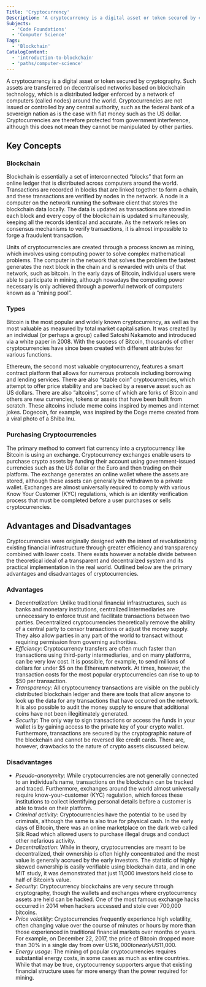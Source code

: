 ```yaml
---
Title: 'Cryptocurrency'
Description: 'A cryptocurrency is a digital asset or token secured by cryptography. Such assets are transferred on decentralised networks based on blockchain technology, which is a distributed ledger enforced by a network of computers (called nodes) around the world.'
Subjects:
  - 'Code Foundations'
  - 'Computer Science'
Tags:
  - 'Blockchain'
CatalogContent:
  - 'introduction-to-blockchain'
  - 'paths/computer-science'
---
```


A cryptocurrency is a digital asset or token secured by cryptography. Such assets are transferred on decentralised networks based on blockchain technology, which is a distributed ledger enforced by a network of computers (called nodes) around the world. Cryptocurrencies are not issued or controlled by any central authority, such as the federal bank of a sovereign nation as is the case with fiat money such as the US dollar. Cryptocurrencies are therefore protected from government interference, although this does not mean they cannot be manipulated by other parties.

## Key Concepts

### Blockchain

Blockchain is essentially a set of interconnected “blocks” that form an online ledger that is distributed across computers around the world. Transactions are recorded in blocks that are linked together to form a chain, and these transactions are verified by nodes in the network. A node is a computer on the network running the software client that stores the blockchain data locally. The data is updated as transactions are stored in each block and every copy of the blockchain is updated simultaneously, keeping all the records identical and accurate. As the network relies on consensus mechanisms to verify transactions, it is almost impossible to forge a fraudulent transaction.

Units of cryptocurrencies are created through a process known as mining, which involves using computing power to solve complex mathematical problems. The computer in the network that solves the problem the fastest generates the next block in the chain and is rewarded with units of that network, such as bitcoin. In the early days of Bitcoin, individual users were able to participate in mining, although nowadays the computing power necessary is only achieved through a powerful network of computers known as a “mining pool”.

### Types

Bitcoin is the most popular and widely known cryptocurrency, as well as the most valuable as measured by total market capitalisation. It was created by an individual (or perhaps a group) called Satoshi Nakamoto and introduced via a white paper in 2008. With the success of Bitcoin, thousands of other cryptocurrencies have since been created with different attributes for various functions.

Ethereum, the second most valuable cryptocurrency, features a smart contract platform that allows for numerous protocols including borrowing and lending services. There are also “stable coin” cryptocurrencies, which attempt to offer price stability and are backed by a reserve asset such as US dollars. There are also “altcoins”, some of which are forks of Bitcoin and others are new currencies, tokens or assets that have been built from scratch. These altcoins include meme coins inspired by memes and internet jokes. Dogecoin, for example, was inspired by the Doge meme created from a viral photo of a Shiba Inu.

### Purchasing Cryptocurrencies

The primary method to convert fiat currency into a cryptocurrency like Bitcoin is using an exchange. Cryptocurrency exchanges enable users to purchase crypto assets by funding their account using government-issued currencies such as the US dollar or the Euro and then trading on their platform. The exchange generates an online wallet where the assets are stored, although these assets can generally be withdrawn to a private wallet. Exchanges are almost universally required to comply with various Know Your Customer (KYC) regulations, which is an identity verification process that must be completed before a user purchases or sells cryptocurrencies.

## Advantages and Disadvantages

Cryptocurrencies were originally designed with the intent of revolutionizing existing financial infrastructure through greater efficiency and transparency combined with lower costs. There exists however a notable divide between the theoretical ideal of a transparent and decentralized system and its practical implementation in the real world.
Outlined below are the primary advantages and disadvantages of cryptocurrencies.

### Advantages

- _Decentralization_: Unlike traditional financial infrastructures, such as banks and monetary institutions, centralized intermediaries are unnecessary to enforce trust and facilitate transactions between two parties. Decentralized cryptocurrencies theoretically remove the ability of a central party to censor transactions or adjust the money supply. They also allow parties in any part of the world to transact without requiring permission from governing authorities.
- _Efficiency_: Cryptocurrency transfers are often much faster than transactions using third-party intermediaries, and on many platforms, can be very low cost. It is possible, for example, to send millions of dollars for under $5 on the Ethereum network. At times, however, the transaction costs for the most popular cryptocurrencies can rise to up to $50 per transaction.
- _Transparency_: All cryptocurrency transactions are visible on the publicly distributed blockchain ledger and there are tools that allow anyone to look up the data for any transactions that have occurred on the network. It is also possible to audit the money supply to ensure that additional coins have not been illegitimately generated.
- _Security_: The only way to sign transactions or access the funds in your wallet is by gaining access to the private key of your crypto wallet. Furthermore, transactions are secured by the cryptographic nature of the blockchain and cannot be reversed like credit cards. There are, however, drawbacks to the nature of crypto assets discussed below.

### Disadvantages

- _Pseudo-anonymity_: While cryptocurrencies are not generally connected to an individual’s name, transactions on the blockchain can be tracked and traced. Furthermore, exchanges around the world almost universally require know-your-customer (KYC) regulation, which forces these institutions to collect identifying personal details before a customer is able to trade on their platform.
- _Criminal activity_: Cryptocurrencies have the potential to be used by criminals, although the same is also true for physical cash. In the early days of Bitcoin, there was an online marketplace on the dark web called Silk Road which allowed users to purchase illegal drugs and conduct other nefarious activity.
- _Decentralization_: While in theory, cryptocurrencies are meant to be decentralized, their ownership is often highly concentrated and the most value is generally accrued by the early investors. The statistic of highly skewed ownership is easily verifiable using blockchain data, and in one MIT study, it was demonstrated that just 11,000 investors held close to half of Bitcoin’s value.
- _Security_: Cryptocurrency blockchains are very secure through cryptography, though the wallets and exchanges where cryptocurrency assets are held can be hacked. One of the most famous exchange hacks occurred in 2014 when hackers accessed and stole over 700,000 bitcoins.
- _Price volatility_: Cryptocurrencies frequently experience high volatility, often changing value over the course of minutes or hours by more than those experienced in traditional financial markets over months or years. For example, on December 22, 2017, the price of Bitcoin dropped more than 30% in a single day from over US$16,000 to nearly US$11,000.
- _Energy usage_: The mining of popular cryptocurrencies requires substantial energy costs, in some cases as much as entire countries. While that may be true, cryptocurrency supporters argue that existing financial structure uses far more energy than the power required for mining.
